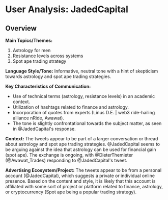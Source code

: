 # User Analysis: JadedCapital

## Overview

**Main Topics/Themes:**
1. Astrology for men
2. Resistance levels across systems
3. Spot ape trading strategy

**Language Style/Tone:**
Informative, neutral tone with a hint of skepticism towards astrology and spot ape trading strategies.

**Key Characteristics of Communication:**

* Use of technical terms (astrology, resistance levels) in an academic context.
* Utilization of hashtags related to finance and astrology.
* Incorporation of quotes from experts (Linus D.E. | web3 ride-hailing alliance nRide, Awawat).
* The tone is slightly confrontational towards the subject matter, as seen in @JadedCapital's response.

**Context:**
The tweets appear to be part of a larger conversation or thread about astrology and spot ape trading strategies. @JadedCapital seems to be arguing against the idea that astrology can be used for financial gain (spot ape). The exchange is ongoing, with @DieterThemieter (@Awawat_Trades) responding to @JadedCapital's tweet.

**Advertising Ecosystem/Project:**
The tweets appear to be from a personal account (@JadedCapital), which suggests a private or individual online presence. Based on the content and style, it is likely that this account is affiliated with some sort of project or platform related to finance, astrology, or cryptocurrency (Spot ape being a popular trading strategy).